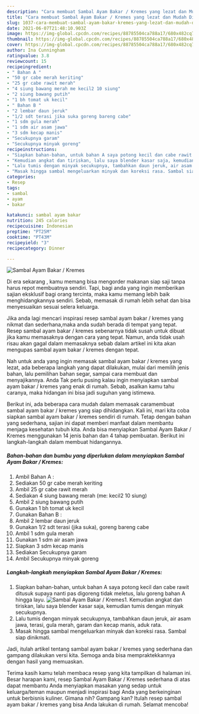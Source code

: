 ```yaml
---
description: "Cara membuat Sambal Ayam Bakar / Kremes yang lezat dan Mudah Dibuat"
title: "Cara membuat Sambal Ayam Bakar / Kremes yang lezat dan Mudah Dibuat"
slug: 1037-cara-membuat-sambal-ayam-bakar-kremes-yang-lezat-dan-mudah-dibuat
date: 2021-06-07T21:48:10.903Z
image: https://img-global.cpcdn.com/recipes/88785504ca788a17/680x482cq70/sambal-ayam-bakar-kremes-foto-resep-utama.jpg
thumbnail: https://img-global.cpcdn.com/recipes/88785504ca788a17/680x482cq70/sambal-ayam-bakar-kremes-foto-resep-utama.jpg
cover: https://img-global.cpcdn.com/recipes/88785504ca788a17/680x482cq70/sambal-ayam-bakar-kremes-foto-resep-utama.jpg
author: Ina Cunningham
ratingvalue: 3.8
reviewcount: 15
recipeingredient:
- " Bahan A "
- "50 gr cabe merah keriting"
- "25 gr cabe rawit merah"
- "4 siung bawang merah me kecil2 10 siung"
- "2 siung bawang putih"
- "1 bh tomat uk kecil"
- " Bahan B "
- "2 lembar daun jeruk"
- "1/2 sdt terasi jika suka goreng bareng cabe"
- "1 sdm gula merah"
- "1 sdm air asam jawa"
- "3 sdm kecap manis"
- "Secukupnya garam"
- "Secukupnya minyak goreng"
recipeinstructions:
- "Siapkan bahan-bahan, untuk bahan A saya potong kecil dan cabe rawit ditusuk supaya nanti pas digoreng tidak meletus, lalu goreng bahan A hingga layu."
- "Kemudian angkat dan tiriskan, lalu saya blender kasar saja, kemudian tumis dengan minyak secukupnya."
- "Lalu tumis dengan minyak secukupnya, tambahkan daun jeruk, air asam jawa, terasi, gula merah, garam dan kecap manis, aduk rata."
- "Masak hingga sambal mengeluarkan minyak dan koreksi rasa. Sambal siap dinikmati."
categories:
- Resep
tags:
- sambal
- ayam
- bakar

katakunci: sambal ayam bakar 
nutrition: 245 calories
recipecuisine: Indonesian
preptime: "PT25M"
cooktime: "PT43M"
recipeyield: "3"
recipecategory: Dinner

---
```



![Sambal Ayam Bakar / Kremes](https://img-global.cpcdn.com/recipes/88785504ca788a17/680x482cq70/sambal-ayam-bakar-kremes-foto-resep-utama.jpg)

Di era  sekarang , kamu memang bisa mengorder makanan siap saji tanpa harus repot membuatnya sendiri. Tapi, bagi anda yang ingin memberikan sajian eksklusif bagi orang tercinta, maka kamu memang lebih baik menghidangkannya sendiri. Sebab, memasak di rumah lebih sehat dan bisa menyesuaikan sesuai selera keluarga.

Jika anda lagi mencari inspirasi resep sambal ayam bakar / kremes yang nikmat dan sederhana,maka anda sudah berada di tempat yang tepat. Resep sambal ayam bakar / kremes  sebenarnya tidak susah untuk dibuat jika kamu memasaknya dengan cara yang tepat. Namun, anda tidak usah risau akan gagal dalam memasaknya 
sebab dalam artikel ini kita akan mengupas sambal ayam bakar / kremes dengan tepat.  



Nah untuk anda yang ingin memasak sambal ayam bakar / kremes yang lezat, ada beberapa langkah yang dapat dilakukan, mulai dari memilih jenis bahan, lalu pemilihan bahan segar, sampai cara membuat dan menyajikannya. Anda Tak perlu pusing kalau ingin menyiapkan sambal ayam bakar / kremes yang enak di rumah. Sebab, asalkan kamu  tahu caranya, maka hidangan ini bisa jadi suguhan yang istimewa.

Berikut ini, ada beberapa cara mudah dalam memasak caramembuat sambal ayam bakar / kremes yang siap dihidangkan. Kali ini, mari kita coba siapkan sambal ayam bakar / kremes sendiri di rumah. Tetap dengan bahan yang sederhana, sajian ini dapat memberi manfaat dalam membantu menjaga kesehatan tubuh kita. Anda bisa menyiapkan Sambal Ayam Bakar / Kremes menggunakan 14 jenis bahan dan 4 tahap pembuatan. Berikut ini langkah-langkah dalam membuat hidangannya.

<!--inarticleads1-->

##### Bahan-bahan dan bumbu yang diperlukan dalam menyiapkan Sambal Ayam Bakar / Kremes:

1. Ambil  Bahan A :
1. Sediakan 50 gr cabe merah keriting
1. Ambil 25 gr cabe rawit merah
1. Sediakan 4 siung bawang merah (me: kecil2 10 siung)
1. Ambil 2 siung bawang putih
1. Gunakan 1 bh tomat uk kecil
1. Gunakan  Bahan B :
1. Ambil 2 lembar daun jeruk
1. Gunakan 1/2 sdt terasi (jika suka), goreng bareng cabe
1. Ambil 1 sdm gula merah
1. Gunakan 1 sdm air asam jawa
1. Siapkan 3 sdm kecap manis
1. Sediakan Secukupnya garam
1. Ambil Secukupnya minyak goreng




<!--inarticleads2-->

##### Langkah-langkah menyiapkan Sambal Ayam Bakar / Kremes:

1. Siapkan bahan-bahan, untuk bahan A saya potong kecil dan cabe rawit ditusuk supaya nanti pas digoreng tidak meletus, lalu goreng bahan A hingga layu.
<img src="https://img-global.cpcdn.com/steps/31f9facc36fcd3af/160x128cq70/sambal-ayam-bakar-kremes-langkah-memasak-1-foto.jpg" alt="Sambal Ayam Bakar / Kremes">1. Kemudian angkat dan tiriskan, lalu saya blender kasar saja, kemudian tumis dengan minyak secukupnya.
1. Lalu tumis dengan minyak secukupnya, tambahkan daun jeruk, air asam jawa, terasi, gula merah, garam dan kecap manis, aduk rata.
1. Masak hingga sambal mengeluarkan minyak dan koreksi rasa. Sambal siap dinikmati.




Jadi, itulah artikel tentang  sambal ayam bakar / kremes  yang sederhana dan gampang dilakukan versi kita. Semoga anda bisa mempraktekkannya dengan hasil yang memuaskan. 

Terima kasih kamu telah membaca resep yang kita tampilkan di halaman ini. Besar harapan kami, resep  Sambal Ayam Bakar / Kremes sederhana di atas dapat membantu Anda menyiapkan masakan yang sedap untuk keluarga/teman maupun menjadi inspirasi bagi Anda yang berkeinginan untuk berbisnis kuliner. Gimana nih? Gampang kan? Itulah resep sambal ayam bakar / kremes yang bisa Anda lakukan di rumah. Selamat mencoba!

